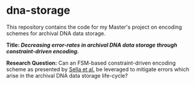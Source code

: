 # dna-storage

This repository contains the code for my Master's project on encoding schemes for archival DNA data storage.

**Title: *Decreasing error-rates in archival DNA data storage through constraint-driven encoding.***

**Research Question:** Can an FSM-based constraint-driven encoding scheme as presented by [Sella et al.](https://dl.acm.org/doi/abs/10.1145/3465332.3470880) be leveraged to mitigate errors which arise in the archival DNA data storage life-cycle?
